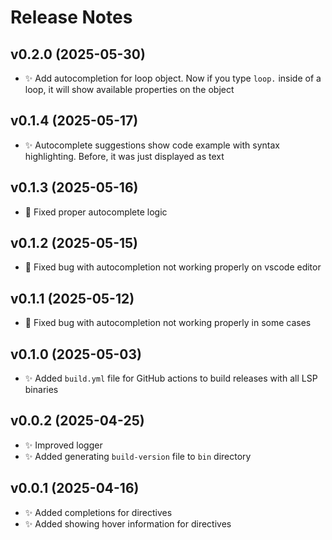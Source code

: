 # Release Notes

## v0.2.0 (2025-05-30)
- ✨ Add autocompletion for loop object. Now if you type `loop.` inside of a loop, it will show available properties on the object

## v0.1.4 (2025-05-17)
- ✨ Autocomplete suggestions show code example with syntax highlighting. Before, it was just displayed as text

## v0.1.3 (2025-05-16)
- 🐛 Fixed proper autocomplete logic

## v0.1.2 (2025-05-15)
- 🐛 Fixed bug with autocompletion not working properly on vscode editor

## v0.1.1 (2025-05-12)
- 🐛 Fixed bug with autocompletion not working properly in some cases

## v0.1.0 (2025-05-03)
- ✨ Added `build.yml` file for GitHub actions to build releases with all LSP binaries

## v0.0.2 (2025-04-25)
- ✨ Improved logger
- ✨ Added generating `build-version` file to `bin` directory

## v0.0.1 (2025-04-16)
- ✨ Added completions for directives
- ✨ Added showing hover information for directives
